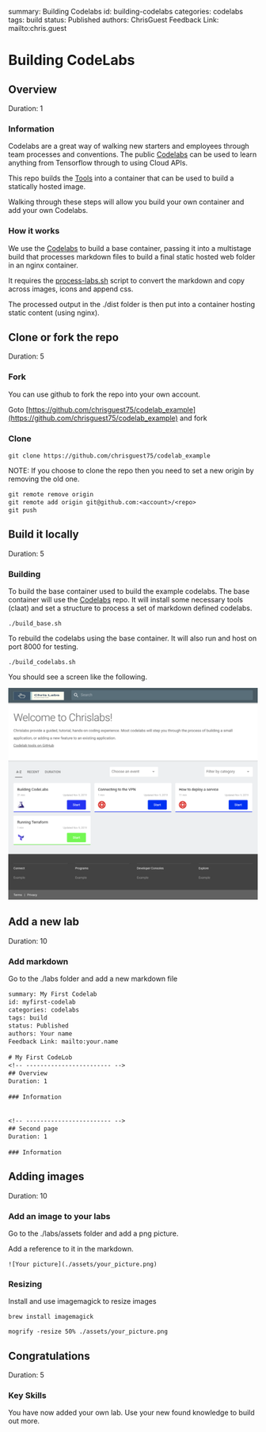 summary: Building Codelabs
id: building-codelabs
categories: codelabs
tags: build 
status: Published 
authors: ChrisGuest
Feedback Link: mailto:chris.guest
<!-- copied from  -->

# Building CodeLabs
<!-- ------------------------ -->
## Overview 
Duration: 1

### Information  
Codelabs are a great way of walking new starters and employees through team processes and conventions.
The public [Codelabs](https://codelabs.developers.google.com/) can be used to learn anything from Tensorflow through to using Cloud APIs.

This repo builds the [Tools](https://github.com/googlecodelabs/tools) into a container that can be used to build a statically hosted image.  

Walking through these steps will allow you build your own container and add your own Codelabs.

### How it works
We use the [Codelabs](https://codelabs.developers.google.com/) to build a base container, passing it into a multistage build that processes markdown files to build a final static hosted web folder in an nginx container.  

It requires the [process-labs.sh](labs/process-labs.sh) script to convert the markdown and copy across images, icons and append css.  

The processed output in the ./dist folder is then put into a container hosting static content (using nginx).

<!-- ------------------------ -->
## Clone or fork the repo 
Duration: 5

### Fork
You can use github to fork the repo into your own account.  

Goto [https://github.com/chrisguest75/codelab_example](https://github.com/chrisguest75/codelab_example) and fork  

### Clone
```
git clone https://github.com/chrisguest75/codelab_example
```

NOTE: If you choose to clone the repo then you need to set a new origin by removing the old one.  
```
git remote remove origin     
git remote add origin git@github.com:<account>/<repo> 
git push
```

<!-- ------------------------ -->
## Build it locally
Duration: 5

### Building
To build the base container used to build the example codelabs.  The base container will use the [Codelabs](https://codelabs.developers.google.com/) repo. It will install some necessary tools (claat) and set a structure to process a set of markdown defined codelabs.  

```
./build_base.sh
```

To rebuild the codelabs using the base container.  It will also run and host on port 8000 for testing.

```
./build_codelabs.sh
```

You should see a screen like the following.

![Codelabs](./assets/example_landing_page.png)


<!-- ------------------------ -->
## Add a new lab
Duration: 10

### Add markdown
Go to the ./labs folder and add a new markdown file

```
summary: My First Codelab
id: myfirst-codelab
categories: codelabs
tags: build 
status: Published 
authors: Your name
Feedback Link: mailto:your.name

# My First CodeLob
<!-- ------------------------ -->
## Overview 
Duration: 1

### Information  


<!-- ------------------------ -->
## Second page
Duration: 1

### Information  

```

<!-- ------------------------ -->
## Adding images
Duration: 10

### Add an image to your labs
Go to the ./labs/assets folder and add a png picture. 

Add a reference to it in the markdown. 
```
![Your picture](./assets/your_picture.png)
```

### Resizing
Install and use imagemagick to resize images
```
brew install imagemagick
```

```
mogrify -resize 50% ./assets/your_picture.png
```

<!-- ------------------------ -->
## Congratulations
Duration: 5

### Key Skills
You have now added your own lab.  Use your new found knowledge to build out more.